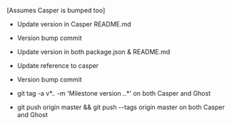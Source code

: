 [Assumes Casper is bumped too]

* Update version in Casper README.md 
* Version bump commit

* Update version in both package.json & README.md
* Update reference to casper
* Version bump commit

* git tag -a v*.*.* -m 'Milestone version *.*.*' on both Casper and Ghost
* git push origin master && git push --tags origin master on both Casper and Ghost